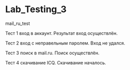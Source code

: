 # Lab_Testing_3
mail_ru_test

 Тест 1 вход в аккаунт. Результат вход осуществлён.      
 
 Тест 2 вход с неправельным паролем. Вход не удался.
 
 Тест 3 поиск в mail.ru. Поиск осуществлён.
 
 Тест 4 скачивание ICQ. Скачивание началось.
